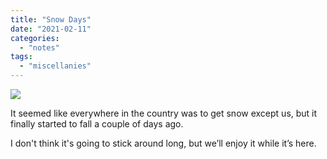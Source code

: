 ```yaml
---
title: "Snow Days"
date: "2021-02-11"
categories: 
  - "notes"
tags: 
  - "miscellanies"
---
```


![](/images/img_0241-1024x1024.jpg)

It seemed like everywhere in the country was to get snow except us, but it finally started to fall a couple of days ago.

I don't think it's going to stick around long, but we’ll enjoy it while it’s here.
<!--more-->
